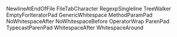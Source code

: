 NewlineAtEndOfFile
FileTabCharacter
RegexpSingleline
TreeWalker
EmptyForIteratorPad
GenericWhitespace
MethodParamPad
NoWhitespaceAfter
NoWhitespaceBefore
OperatorWrap
ParenPad
TypecastParenPad
WhitespaceAfter
WhitespaceAround

